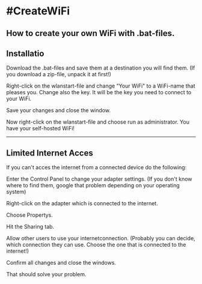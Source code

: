 #CreateWiFi
==========

How to create your own WiFi with .bat-files.
----------
## Installatio


Download the .bat-files and save them at a destination you will find them. (If you download a zip-file, unpack it at first!)

Right-click on the wlanstart-file and change "Your WiFi" to a WiFi-name that pleases you. Change also the key. It will be the key you need to connect to your WiFi.

Save your changes and close the window.

Now right-click on the wlanstart-file and choose run as administrator. You have your self-hosted WiFi!


----------
## Limited Internet Acces

If you can't acces the internet from a connected device do the following:

Enter the Control Panel to change your adapter settings. (If you don't know where to find them, google that problem depending on your operating system)

Right-click on the adapter which is connected to the internet. 

Choose Propertys. 

Hit the Sharing tab.

Allow other users to use your internetconnection. (Probably you can decide, which connection they can use. Choose the one that is connected to the internet!)

Confirm all changes and close the windows.


That should solve your problem.

